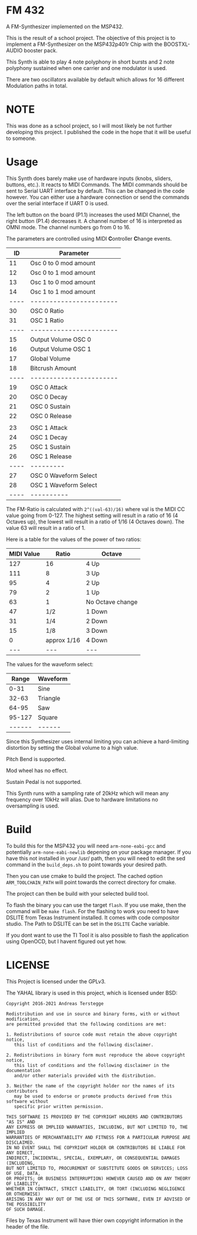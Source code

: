# FM 432

A FM-Synthesizer implemented on the MSP432.

This is the result of a school project.
The objective of this project is to implement a FM-Synthesizer on the MSP432p401r Chip
with the BOOSTXL-AUDIO booster pack.

This Synth is able to play 4 note polyphony in short bursts and 2 note polyphony sustained when
one carrier and one modulator is used.

There are two oscillators available by default which allows for 16 different Modulation paths in total.

# NOTE

This was done as a school project, so I will most likely be not further developing this project.
I published the code in the hope that it will be useful to someone.

# Usage

This Synth does barely make use of hardware inputs (knobs, sliders, buttons, etc.).
It reacts to MIDI Commands. The MIDI commands should be sent to Serial UART interface by default. This can be changed
in the code however. You can either use a hardware connection or send the commands over the serial interface
if UART 0 is used.

The left button on the board (P1.1) increases the used MIDI Channel, the right button (P1.4) decreases it.
A channel number of 16 is interpreted as OMNI mode. The channel numbers go from 0 to 16.

The parameters are controlled using MIDI **C**ontroller **C**hange events.

|ID  | Parameter |
|----|-----------|
| 11 | Osc 0 to 0 mod amount |
| 12 | Osc 0 to 1 mod amount |
| 13 | Osc 1 to 0 mod amount |
| 14 | Osc 1 to 1 mod amount |
|----|-----------------------|
| 30 | OSC 0 Ratio           |
| 31 | OSC 1 Ratio           |
|----|-----------------------|
| 15 | Output Volume OSC 0  |
| 16 | Output Volume OSC 1 |
| 17 | Global Volume |
| 18 | Bitcrush Amount |
|----|-----------------------|
| 19 | OSC 0 Attack |
| 20 | OSC 0 Decay |
| 21 | OSC 0 Sustain |
| 22 | OSC 0 Release |
|    |     |
| 23 | OSC 1 Attack |
| 24 | OSC 1 Decay |
| 25 | OSC 1 Sustain |
| 26 | OSC 1 Release |
|----|---------|
| 27 | OSC 0 Waveform Select |
| 28 | OSC 1 Waveform Select |
|----|----------|

The FM-Ratio is calculated with `2^((val-63)/16)` where val is the MIDI CC value going from 0-127.
The highest setting will result in a ratio of 16 (4 Octaves up), the lowest will result in a ratio of 1/16 (4 Octaves down).
The value 63 will result in a ratio of 1.

Here is a table for the values of the power of two ratios:

| MIDI Value | Ratio | Octave |
|------------|-------|--------|
| 127  | 16 | 4 Up |
| 111  | 8 | 3 Up |
| 95 | 4 | 2 Up |
|79 | 2 | 1 Up |
| 63 | 1 | No Octave change |
| 47 | 1/2 | 1 Down |
| 31 | 1/4 | 2 Down |
| 15 | 1/8 | 3 Down |
| 0 | approx 1/16 | 4 Down |
|---|---|---|

The values for the waveform select:

|Range | Waveform |
|------|----------|
| 0-31  | Sine |
| 32-63 | Triangle |
| 64-95 | Saw |
| 95-127| Square |
|------|------|


Since this Synthesizer uses internal limiting you can achieve a hard-limiting distortion by
setting the Global volume to a high value.

Pitch Bend is supported.

Mod wheel has no effect.

Sustain Pedal is not supported.

This Synth runs with a sampling rate of 20kHz which will mean any frequency over 10kHz will alias.
Due to hardware limitations no oversampling is used.

# Build

To build this for the MSP432 you will need `arm-none-eabi-gcc` and potentially `arm-none-eabi-newlib` depening
on your package manager.
If you have this not installed in your /usr/ path, then you will need to edit the sed command in the
`build_deps.sh` to point towards your desired path.

Then you can use cmake to build the project. The cached option `ARM_TOOLCHAIN_PATH` will point
towards the correct directory for cmake.

The project can then be build with your selected build tool.

To flash the binary you can use the target `flash`. If you use make, then the command will be `make flash`.
For the flashing to work you need to have DSLITE from Texas Instrument installed. It comes with code compositor studio.
The Path to DSLITE can be set in the `DSLITE` Cache variable.

If you dont want to use the TI Tool it is also possible to flash the application using OpenOCD, but I havent figured out
yet how.

# LICENSE

This Project is licensed under the GPLv3.

The YAHAL library is used in this project, which is licensed under BSD:

    Copyright 2016-2021 Andreas Terstegge

    Redistribution and use in source and binary forms, with or without modification,
    are permitted provided that the following conditions are met:

    1. Redistributions of source code must retain the above copyright notice,
       this list of conditions and the following disclaimer.

    2. Redistributions in binary form must reproduce the above copyright notice,
       this list of conditions and the following disclaimer in the documentation
       and/or other materials provided with the distribution.

    3. Neither the name of the copyright holder nor the names of its contributors
       may be used to endorse or promote products derived from this software without
       specific prior written permission.

    THIS SOFTWARE IS PROVIDED BY THE COPYRIGHT HOLDERS AND CONTRIBUTORS "AS IS" AND
    ANY EXPRESS OR IMPLIED WARRANTIES, INCLUDING, BUT NOT LIMITED TO, THE IMPLIED
    WARRANTIES OF MERCHANTABILITY AND FITNESS FOR A PARTICULAR PURPOSE ARE DISCLAIMED.
    IN NO EVENT SHALL THE COPYRIGHT HOLDER OR CONTRIBUTORS BE LIABLE FOR ANY DIRECT,
    INDIRECT, INCIDENTAL, SPECIAL, EXEMPLARY, OR CONSEQUENTIAL DAMAGES (INCLUDING,
    BUT NOT LIMITED TO, PROCUREMENT OF SUBSTITUTE GOODS OR SERVICES; LOSS OF USE, DATA,
    OR PROFITS; OR BUSINESS INTERRUPTION) HOWEVER CAUSED AND ON ANY THEORY OF LIABILITY,
    WHETHER IN CONTRACT, STRICT LIABILITY, OR TORT (INCLUDING NEGLIGENCE OR OTHERWISE)
    ARISING IN ANY WAY OUT OF THE USE OF THIS SOFTWARE, EVEN IF ADVISED OF THE POSSIBILITY
    OF SUCH DAMAGE.

Files by Texas Instrument will have thier own copyright information in the header of the file.
